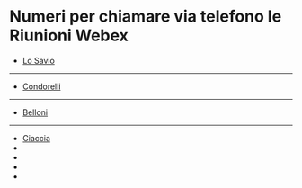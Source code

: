 # Numeri per chiamare via telefono le Riunioni Webex

- [Lo Savio](tel:+390699748087,,,1#,,,840307128#,,,#)
---
- [Condorelli]()
---
- [Belloni](tel:+390699748087,,,1#,,,848475850#,,,#)
---
- [Ciaccia](tel:+390699748087,,,1#,,,841957050#,,,#)
- []()
- []()
- []()
- []()
